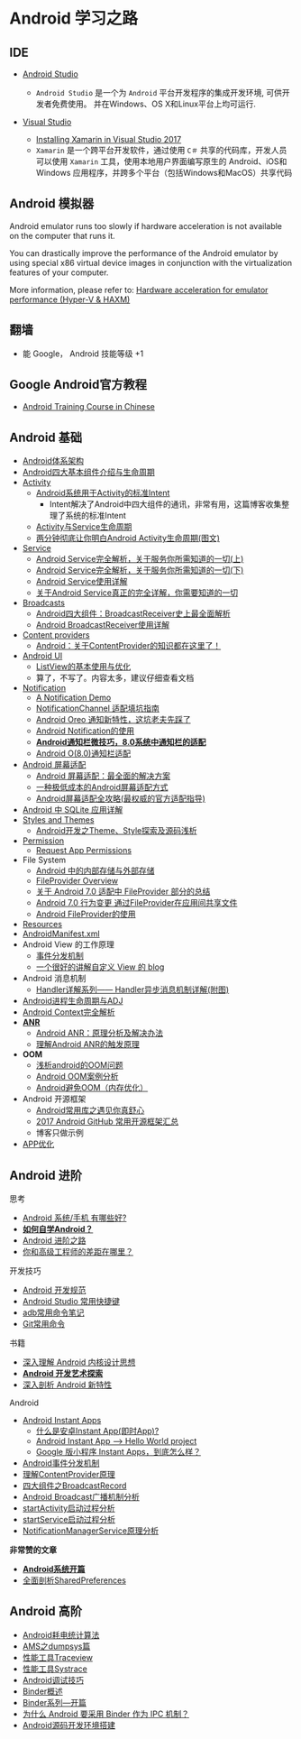 # Android 学习之路


## IDE

- [Android Studio](https://developer.android.com/studio/)

    - `Android Studio` 是一个为 `Android` 平台开发程序的集成开发环境, 可供开发者免费使用。 并在Windows、OS X和Linux平台上均可运行.

- [Visual Studio](https://visualstudio.microsoft.com/xamarin/)
  - [Installing Xamarin in Visual Studio 2017](https://docs.microsoft.com/en-us/xamarin/cross-platform/get-started/installation/windows)
  - `Xamarin` 是一个跨平台开发软件，通过使用 `C＃` 共享的代码库，开发人员可以使用 `Xamarin` 工具，使用本地用户界面编写原生的 Android、iOS和Windows 应用程序，并跨多个平台（包括Windows和MacOS）共享代码

## Android 模拟器

Android emulator runs too slowly if hardware acceleration is not available on the computer that runs it.

You can drastically improve the performance of the Android emulator by using special x86 virtual device images in conjunction with the virtualization features of your computer.


More information, please refer to:  [Hardware acceleration for emulator performance (Hyper-V & HAXM)](https://docs.microsoft.com/en-us/xamarin/android/get-started/installation/android-emulator/hardware-acceleration?pivots=windows)

## 翻墙

- 能 Google， Android 技能等级 +1

## Google Android官方教程

- [Android Training Course in Chinese](http://hukai.me/android-training-course-in-chinese/index.html)

## Android 基础

- [Android体系架构](http://gityuan.com/2015/08/01/android-arvchitecture/)
- [Android四大基本组件介绍与生命周期](http://www.cnblogs.com/bravestarrhu/archive/2012/05/02/2479461.html)
- [Activity](https://developer.android.com/reference/android/app/Activity)
    - [Android系统用于Activity的标准Intent](https://blog.csdn.net/zhangjg_blog/article/details/10901293)
        - Intent解决了Android中四大组件的通讯，非常有用，这篇博客收集整理了系统的标准Intent
    - [Activity与Service生命周期](http://gityuan.com/2015/05/31/android-lifecycle/)
    - [两分钟彻底让你明白Android Activity生命周期(图文)](https://blog.csdn.net/android_tutor/article/details/5772285)
- [Service](https://developer.android.com/guide/components/services?hl=en-us)
  - [Android Service完全解析，关于服务你所需知道的一切(上)](https://blog.csdn.net/guolin_blog/article/details/11952435)
  - [Android Service完全解析，关于服务你所需知道的一切(下)](https://blog.csdn.net/guolin_blog/article/details/9797169)
  - [Android Service使用详解](https://www.jianshu.com/p/95ec2a23f300)
  - [关于Android Service真正的完全详解，你需要知道的一切](https://blog.csdn.net/javazejian/article/details/52709857)
- [Broadcasts](https://developer.android.com/guide/components/broadcasts)
  - [Android四大组件：BroadcastReceiver史上最全面解析](https://blog.csdn.net/carson_ho/article/details/52973504)
  - [Android BroadcastReceiver使用详解](https://www.jianshu.com/p/f348f6d7fe59)
- [Content providers](https://developer.android.com/guide/topics/providers/content-providers?hl=en-us)
  - [Android：关于ContentProvider的知识都在这里了！](https://blog.csdn.net/carson_ho/article/details/76101093)
- [Android UI](https://developer.android.com/guide/topics/ui/) 
  - [ListView的基本使用与优化](http://www.cnblogs.com/noTice520/archive/2011/12/05/2276379.html)
  - 算了，不写了。内容太多，建议仔细查看文档
- [Notification](https://developer.android.com/guide/topics/ui/notifiers/notifications?hl=en-us)
  - [A Notification Demo](https://github.com/ZLOVE320483/Notification/)
  - [NotificationChannel 适配填坑指南](https://www.jianshu.com/p/99bc32cd8ad6)
  - [Android Oreo 通知新特性，这坑老夫先踩了](https://zhuanlan.zhihu.com/p/32930310)
  - [Android Notification的使用](https://www.jianshu.com/p/ec67ba83934a)
  - [**Android通知栏微技巧，8.0系统中通知栏的适配**](https://blog.csdn.net/guolin_blog/article/details/79854070)
  - [Android O(8.0)通知栏适配](https://blog.csdn.net/rentee/article/details/78303532)
- [Android 屏幕适配](https://developer.android.com/guide/practices/screens_support?hl=en-us)
  - [Android 屏幕适配：最全面的解决方案](https://www.jianshu.com/p/ec5a1a30694b)
  - [一种极低成本的Android屏幕适配方式](https://zhuanlan.zhihu.com/p/37199709)
  - [Android屏幕适配全攻略(最权威的官方适配指导)](https://blog.csdn.net/zhaokaiqiang1992/article/details/45419023)
- [Android 中 SQLite 应用详解](https://blog.csdn.net/liuhe688/article/details/6715983)
- [Styles and Themes](https://developer.android.com/guide/topics/ui/look-and-feel/themes)
    - [Android开发之Theme、Style探索及源码浅析](https://blog.csdn.net/yanbober/article/details/51015630)
- [Permission](https://developer.android.com/guide/topics/permissions/overview)
  - [Request App Permissions](https://developer.android.com/training/permissions/requesting?hl=en-us)
- File System
  - [Android 中的内部存储与外部存储](https://blog.csdn.net/u012702547/article/details/50269639)
  - [FileProvider Overview](https://developer.android.com/reference/android/support/v4/content/FileProvider)
  - [关于 Android 7.0 适配中 FileProvider 部分的总结](http://yifeng.studio/2017/05/03/android-7-0-compat-fileprovider/)
  - [Android 7.0 行为变更 通过FileProvider在应用间共享文件](https://blog.csdn.net/lmj623565791/article/details/72859156)
  - [Android FileProvider的使用](https://blog.csdn.net/Next_Second/article/details/78585745)
- [Resources](https://developer.android.com/guide/topics/resources/providing-resources?hl=zh-cn#Accessing)
- [AndroidManifest.xml](https://developer.android.com/guide/topics/manifest/manifest-intro?hl=zh-cn)
- Android View 的工作原理
  - [事件分发机制](https://blog.csdn.net/xyz_lmn/article/details/12517911)
  - [一个很好的讲解自定义 View 的 blog](https://blog.csdn.net/lfdfhl/article/details/51671038)
- Android 消息机制
  -  [Handler详解系列—— Handler异步消息机制详解(附图)](https://blog.csdn.net/lfdfhl/article/details/40016165)
- [Android进程生命周期与ADJ](http://gityuan.com/2015/10/01/process-lifecycle/)
- [Android Context完全解析](https://blog.csdn.net/guolin_blog/article/details/47028975)
- [**ANR**](https://developer.android.com/topic/performance/vitals/anr)
  - [Android ANR：原理分析及解决办法](https://www.jianshu.com/p/388166988cef)
  - [理解Android ANR的触发原理](http://gityuan.com/2016/07/02/android-anr/)
- **OOM**
  - [浅析android的OOM问题](https://www.jianshu.com/p/ee78eb0fb651)   
  - [Android OOM案例分析](https://tech.meituan.com/oom_analysis.html)
  - [Android避免OOM（内存优化）](https://www.jianshu.com/p/f5d8d3066b36)
- Android 开源框架
  - [Android常用库之遇见你真舒心](https://www.jianshu.com/p/19368c2cdcaf)
  - [2017 Android GitHub 常用开源框架汇总](https://blog.csdn.net/QDJdeveloper/article/details/75074600)
  - 博客只做示例
- [APP优化](http://gityuan.com/2015/09/26/App-optimize1/)


## Android 进阶

思考

- [Android 系统/手机 有哪些好?](https://www.zhihu.com/question/37801069/answer/97391748)
- [****如何自学Android？****](https://zhuanlan.zhihu.com/p/20708611)
- [Android 进阶之路](https://blog.csdn.net/u011240877/article/details/68939826)
- [你和高级工程师的差距在哪里？](https://zhuanlan.zhihu.com/p/21960033)

开发技巧

- [Android 开发规范](http://gityuan.com/2015/08/10/android-arch-coding-style/)
- [Android Studio 常用快捷键](http://gityuan.com/2015/08/08/android-studio-shortcut/)
- [adb常用命令笔记](http://gityuan.com/2015/06/28/adb-notes/)
- [Git常用命令](http://gityuan.com/2015/06/27/git-notes/)


书籍

- [深入理解 Android 内核设计思想](https://www.oschina.net/question/2720166_2254666)
- [**Android 开发艺术探索**](https://www.zhihu.com/question/36115286)
- [深入剖析 Android 新特性](https://www.oschina.net/question/2720166_2280238)

Android

- [Android Instant Apps](https://developer.android.com/topic/google-play-instant/)
  - [什么是安卓Instant App(即时App)?](https://code.tutsplus.com/zh-hans/tutorials/what-are-android-instant-apps--cms-29283)
  - [Android Instant App --> Hello World project]()
  - [Google 版小程序 Instant Apps，到底怎么样？](https://zhuanlan.zhihu.com/p/27044515)
- [Android事件分发机制](http://gityuan.com/2015/09/19/android-touch/)
- [理解ContentProvider原理](http://gityuan.com/2016/07/30/content-provider/)
- [四大组件之BroadcastRecord](http://gityuan.com/2017/06/03/broadcast_record/)
- [Android Broadcast广播机制分析](http://gityuan.com/2016/06/04/broadcast-receiver/)
- [startActivity启动过程分析](http://gityuan.com/2016/03/12/start-activity/)
- [startService启动过程分析](http://gityuan.com/2016/03/06/start-service/)
- [NotificationManagerService原理分析](http://gityuan.com/2018/03/03/notification/)


**非常赞的文章**

- [**Android系统开篇**](http://gityuan.com/android/)
- [全面剖析SharedPreferences](http://gityuan.com/2017/06/18/SharedPreferences/)

## Android 高阶

- [Android耗电统计算法](http://gityuan.com/2016/01/10/power_rank/)
- [AMS之dumpsys篇](http://gityuan.com/2017/07/04/ams_dumpsys/)
- [性能工具Traceview](http://gityuan.com/2016/01/17/traceview/)
- [性能工具Systrace](http://gityuan.com/2016/01/17/systrace/)
- [Android调试技巧](http://gityuan.com/2017/07/11/android_debug/)
- [Binder概述](http://gityuan.com/2014/01/01/binder-gaishu/)
- [Binder系列—开篇](http://gityuan.com/2015/10/31/binder-prepare/)
- [为什么 Android 要采用 Binder 作为 IPC 机制？](https://www.zhihu.com/question/39440766/answer/89210950)
- [Android源码开发环境搭建](http://gityuan.com/2016/08/13/android-os-env/)
